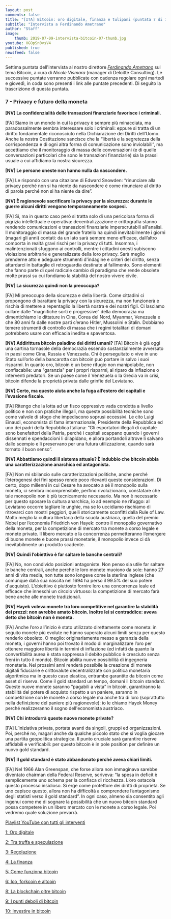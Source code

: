 ```yaml
---
layout: post
comments: false
title: "[ITA] Bitcoin: oro digitale, finanza e tulipani (puntata 7 di 11)"
subtitle: "Intervista a Ferdinando Ametrano"
author: "Staff"
image:
    thumb: 2019-07-09-intervista-bitcoin-07-thumb.jpg
youtube: HGOpSn0vsV4
published: true
newsfeed: false
---
```


Settima puntata dell'intervista al nostro direttore
[*Ferdinando Ametrano*](https://www.ametrano.net)
sul tema Bitcoin,
a cura di *Nicole Vismara* (manager di Deloitte Consulting).
Le successive puntate verranno pubblicate con cadenza regolare
ogni martedì e giovedì, in coda sono presenti i link alle puntate precedenti.
Di seguito la trascrizione di questa puntata.

### 7 - Privacy e futuro della moneta

**[NV] La confidenzialità delle transazioni finanziarie favorisce i criminali.**

[FA] Siamo in un mondo in cui la privacy è sempre più minacciata, ma paradossalmente sembra interessare solo i criminali: eppure si tratta di un diritto fondamentale riconosciuto nella Dichiarazione dei Diritti dell’Uomo. Anche la nostra Costituzione sancisce che la “libertà e la segretezza della corrispondenza e di ogni altra forma di comunicazione sono inviolabili”, ma accettiamo che il monitoraggio di massa delle conversazioni (e di quelle conversazioni particolari che sono le transazioni finanziarie) sia la prassi usuale a cui affidiamo la nostra sicurezza.

**[NV] Le persone oneste non hanno nulla da nascondere.**

[FA] Le rispondo con una citazione di Edward Snowden: “rinunciare alla privacy perché non si ha niente da nascondere è come rinunciare al diritto di parola perché non si ha niente da dire”.

**[NV] È ragionevole sacrificare la privacy per la sicurezza: durante le guerre alcuni diritti vengono temporaneamente sospesi.**

[FA] Si, ma in questo caso però si tratta solo di una pericolosa forma di pigrizia intellettuale e operativa: decentralizzazione e crittografia stanno rendendo comunicazioni e transazioni finanziarie imperscrutabili all'analisi. Il monitoraggio di massa del grande fratello ha quindi inevitabilmente i giorni (magari gli anni) contati: da un lato sarà sempre meno efficace, dall’altro comporta in realtà gravi rischi per la privacy di tutti. Insomma, i malintenzionati sfuggono ai controlli, mentre i cittadini onesti subiscono violazione arbitrarie e generalizzate della loro privacy. Sarà meglio prenderne atto e adeguare strumenti d'indagine e criteri del diritto, senza attardarci in battaglie di retroguardia destinate al fallimento. Sono elementi che fanno parte di quel radicale cambio di paradigma che rende obsolete molte prassi su cui fondiamo la stabilità del nostro vivere civile.

**[NV] La sicurezza quindi non la preoccupa?**

[FA] Mi preoccupo della sicurezza e della libertà. Come cittadini ci propongono di barattare la privacy con la sicurezza, ma non funzionerà e rischia di mettere a repentaglio la libertà nostra e dei nostri figli. Ci lasciamo cullare dalle “magnifiche sorti e progressive” della democrazia ma dimentichiamo le dittature in Cina, Corea del Nord, Myanmar, Venezuela e che 80 anni fa dalle nostre parti c’erano Hitler, Mussolini e Stalin. Dobbiamo temere strumenti di controllo di massa che i regimi totalitari di domani potrebbero usare con efficacia inedita e spaventosa.

**[NV] Addirittura bitcoin paladino dei diritti umani?**
[FA] Bitcoin è già oggi una cartina tornasole della democrazia essendo sostanzialmente avversato in paesi come Cina, Russia e Venezuela. Chi è perseguitato o vive in uno Stato sull’orlo della bancarotta con bitcoin può portare in salvo i suoi risparmi. In quanto oro, bitcoin è un bene rifugio non manipolabile, non confiscabile: una "garanzia" per i propri risparmi, al riparo da inflazione o interventi predatori. Se un paese come il Venezuela o la Grecia va in crisi, bitcoin difende la proprietà privata dalle grinfie del Leviatano. 

**[NV] Certo, ma questo aiuta anche la fuga all’estero dei capitali e l’evasione fiscale.**

[FA] Ritengo che la lotta ad un fisco oppressivo vada condotta a livello politico e non con pratiche illegali, ma queste possibilità tecniche sono come valvole di sfogo che impediscono soprusi eccessivi. Le cito Luigi Einaudi, economista di fama internazionale, Presidente della Repubblica ed uno dei padri della Repubblica Italiana: “Gli esportatori illegali di capitale sono benefattori della Patria, perché i capitali scappano quando i governi dissennati e spendaccioni li dilapidano, e allora portandoli altrove li salvano dallo scempio e li preservano per una futura utilizzazione, quando sarà tornato il buon senso”.

**[NV] Abbattiamo quindi il sistema attuale? È indubbio che bitcoin abbia una caratterizzazione anarchica ed antagonista.**

[FA] Non mi sbilancio sulle caratterizzazioni politiche, anche perché l’eterogenesi dei fini spesso rende poco rilevanti queste considerazioni. Di certo, dopo millenni in cui Cesare ha avocato a sé il monopolio sulla moneta, ci sembra incomprensibile, perfino rivoluzionario, constatare che tale monopolio non è più tecnicamente necessario. Ma non è necessario per questo sposare la cultura anarchica, io ad esempio ne rifuggo: al Leviatano occorre tagliare le unghie, ma se lo uccidiamo rischiamo di ritrovarci con mostri peggiori, quelli storicamente sconfitti dalla Rule of Law. Molto meglio la cultura libertaria della scuola austriaca, quella del premio Nobel per l’economia Friedrich von Hayek: contro il monopolio governativo della moneta, per la competizione di mercato tra monete a corso legale e monete private. Il libero mercato e la concorrenza permetteranno l’emergere di buone monete e buone prassi monetarie, il monopolio invece ci dà inevitabilmente un prodotto scadente.

**[NV] Quindi l’obiettivo è far saltare le banche centrali?**

[FA] No, non condivido posizioni antagoniste. Non penso sia utile far saltare le banche centrali, anche perché le loro monete muoiono da sole: hanno 27 anni di vita media, non tutte sono longeve come la sterlina inglese (che comunque dalla sua nascita nel 1694 ha perso il 99.5% del suo potere d'acquisto). L’obiettivo è piuttosto fornire loro una concorrenza leale ed efficace che inneschi un circolo virtuoso: la competizione di mercato farà bene anche alle monete tradizionali.

**[NV] Hayek voleva monete tra loro competitive nel garantire la stabilità dei prezzi: non avrebbe amato bitcoin. Inoltre lei si contraddice: aveva detto che bitcoin non è moneta.**

[FA] Anche l’oro all’inizio è stato utilizzato direttamente come moneta: in seguito monete più evolute ne hanno superato alcuni limiti senza per questo renderlo obsoleto. O meglio: originariamente messo a garanzia della moneta, i governi hanno poi trovato il modo di marginalizzare l’oro per ottenere maggiore libertà in termini di inflazione (ed infatti da quanto la convertibilità aurea è stata soppressa il debito pubblico è cresciuto senza freni in tutto il mondo). Bitcoin abilita nuove possibilità di ingegneria monetaria. Nei prossimi anni renderà possibile la creazione di monete digitali fiduciarie e crittovalute decentralizzate con politica monetaria algoritmica ma in questo caso elastica, entrambe garantite da bitcoin come asset di riserva. Come il gold standard un tempo, domani il bitcoin standard. Queste nuove monete saranno “pagabili a vista” in bitcoin, garantiranno la stabilità del potere di acquisto rispetto a un paniere, saranno in competizione con le monete a corso legale ma anche tra di loro (soprattutto nella definizione del paniere più ragionevole): io le chiamo Hayek Money perché realizzeranno il sogno dell'economista austriaco.

**[NV] Chi introdurrà queste nuove monete private?**

[FA] L’iniziativa privata, portata avanti da singoli, gruppi ed organizzazioni. Poi, perché no, magari anche da qualche piccolo stato che si voglia giocare una partita geopolitica strategica. Il punto cruciale sarà garantire riserve affidabili e verificabili: per questo bitcoin è in pole position per definire un nuovo gold standard.

**[NV] Il gold standard è stato abbandonato perché aveva chiari limiti.**

[FA] Nel 1966 Alan Greenspan, che forse allora non immaginava sarebbe diventato chairman della Federal Reserve, scriveva: “la spesa in deficit è semplicemente uno schema per la confisca di ricchezza. L’oro ostacola questo processo insidioso. Si erge come protettore dei diritti di proprietà. Se uno capisce questo, allora non ha difficoltà a comprendere l’antagonismo degli statisti verso il gold standard”. In ogni caso, almeno sia consentito agli ingenui come me di sognare la possibilità che un nuovo bitcoin standard possa competere in un libero mercato con le monete a corso legale. Poi vedremo quale soluzione prevarrà.


[Playlist YouTube con tutti gli interventi](https://www.youtube.com/playlist?list=PLTLa2tRY91LKw5CrWIFFeIws08Sr7q-jC)

[1: Oro digitale](https://dgi.io/2019/06/17/intervista-bitcoin-01.html)

[2: Tra truffa e speculazione](https://dgi.io/2019/06/20/intervista-bitcoin-02.html)

[3: Regolazione](https://dgi.io/2019/06/25/intervista-bitcoin-03.html)

[4: La finanza](https://dgi.io/2019/06/27/intervista-bitcoin-04.html)

[5: Come funziona bitcoin](https://dgi.io/2019/07/02/intervista-bitcoin-05.html)

[6: Ico, forkcoin e altcoin](https://dgi.io/2019/07/04/intervista-bitcoin-06.html)

[8: La blockchain oltre bitcoin](https://dgi.io/2019/07/11/intervista-bitcoin-08.html)

[9: I punti deboli di bitcoin](https://dgi.io/2019/07/16/intervista-bitcoin-09.html)

[10: Investire in bitcoin](https://dgi.io/2019/07/18/intervista-bitcoin-10.html)
